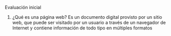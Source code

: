 Evaluación inicial
1. ¿Qué es una página web?
Es un documento digital provisto por un sitio web, que puede ser visitado por un usuario a través de un navegador de Internet y contiene información de todo tipo en múltiples formatos
